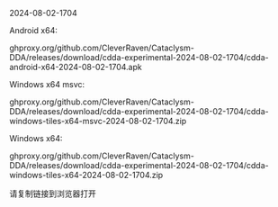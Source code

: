 2024-08-02-1704

Android x64:

ghproxy.org/github.com/CleverRaven/Cataclysm-DDA/releases/download/cdda-experimental-2024-08-02-1704/cdda-android-x64-2024-08-02-1704.apk

Windows x64 msvc:

ghproxy.org/github.com/CleverRaven/Cataclysm-DDA/releases/download/cdda-experimental-2024-08-02-1704/cdda-windows-tiles-x64-msvc-2024-08-02-1704.zip

Windows x64:

ghproxy.org/github.com/CleverRaven/Cataclysm-DDA/releases/download/cdda-experimental-2024-08-02-1704/cdda-windows-tiles-x64-2024-08-02-1704.zip

请复制链接到浏览器打开

